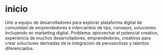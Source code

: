 # inicio
Unir a equipo de desarrolladores para explorar plataforma digital de comunidad de emprendedores e intercambio de tips, consejos, soluciones. Incluyendo en marketing digital. 
Problema: aprovechar el potencial creativo, experiencia de muchos desarrolladores, emprendedores, creativos para crear soluciones derivadas de la integracion de perosectivas y talentos diferenciados. 
